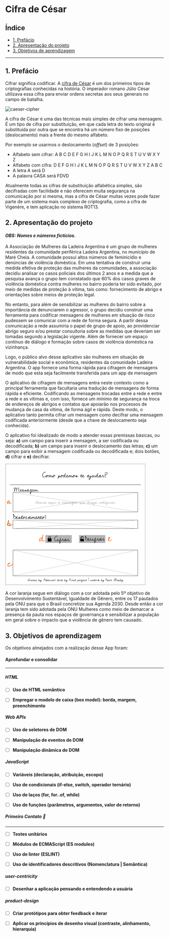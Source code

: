 # Cifra de César

## Índice

* [1. Prefácio](#1-prefácio)
* [2. Apresentação do projeto](#2-apresentação-do-projeto)
* [3. Objetivos de aprendizagem](#3-objetivos-de-aprendizagem)

***

## 1. Prefácio

Cifrar significa codificar. A [cifra de César](https://pt.wikipedia.org/wiki/Cifra_de_C%C3%A9sar)
é um dos primeiros tipos de criptografias conhecidas na história.
O imperador romano Júlio César utilizava essa cifra para enviar
ordens secretas aos seus generais no campo de batalha.

![caeser-cipher](https://user-images.githubusercontent.com/11894994/60990999-07ffdb00-a320-11e9-87d0-b7c291bc4cd1.png)

A cifra de César é uma das técnicas mais simples de cifrar uma mensagem. É um
tipo de cifra por substituição, em que cada letra do texto original é
substituida por outra que se encontra há um número fixo de posições
(deslocamento) mais a frente do mesmo alfabeto.

Por exemplo se usarmos o deslocamento (_offset_) de 3 posições:

* Alfabeto sem cifrar: A B C D E F G H I J K L M N O P Q R S T U V W X Y Z
* Alfabeto com cifra:  D E F G H I J K L M N O P Q R S T U V W X Y Z A B C
* A letra A será D
* A palavra CASA será FDVD

Atualmente todas as cifras de substituição alfabética simples, são decifradas
com facilidade e não oferecem muita segurança na comunicação por si mesma,
mas a cifra de César muitas vezes pode fazer parte de um sistema
mais complexo de criptografia, como
a cifra de Vigenère, e tem aplicação no sistema ROT13.

## 2. Apresentação do projeto
#### *OBS: Nomes e números fictícios.*

A Associação de Mulheres da Ladeira Argentina é um grupo de mulheres residentes da comunidade periférica Ladeira Argentina, no município de Maré Cheia. A comunidade possui altos números de feminicídio e denúncias de violência doméstica. Em uma tentativa de construir uma medida efetiva de proteção das mulheres da comunidades, a associação decidiu analisar os casos policiais dos últimos 2 anos e a medida que a pesquisa avança o grupo tem constatado que 60% dos casos graves de violência doméstica contra mulheres no bairro poderia ter sido evitado, por meio de medidas de proteção à vítima, tais como: fornecimento de abrigo e orientações sobre meios de proteção legal. 

No entanto, para além de sensibilizar as mulheres do bairro sobre a importância de denunciarem o agressor, o grupo decidiu construir uma ferramenta para codificar mensagens de mulheres em situação de risco pudessem se comunicar com a rede de forma segura. A partir dessa comunicação a rede assumiria o papel de grupo de apoio, ao providenciar abrigo seguro e/ou prestar consultoria sobre as medidas que deveriam ser tomadas segundo a legislação vigente. Além de fornecer um espaço contínuo de diálogo e formação sobre casos de violência doméstica na vizinhança.

Logo, o público alvo desse aplicativo são mulheres em situação de vulnerabilidade social e econômica, residentes da comunidade Ladeira Argentina. O app fornece uma forma rápida para cifragem de mensagens de modo que esta seja facilmente transferida para um app de mensagem

O aplicativo de cifragem de mensagens entra neste contexto como a principal ferramenta que facultaria uma tradução de mensagens de forma rápida e eficiente. Codificando as mensagens trocadas entre a rede e entre a rede e as vítimas e, com isso, fornece um mínimo de segurança na troca de endereços de abrigos e contatos que apoiarão nos processos de mudança de casa da vítima, de forma ágil e rápida. Deste modo, o aplicativo tanto permita cifrar um mensagem como decifrar uma mensagem codificada anteriormente (desde que a chave de deslocamento seja conhecida). 

O aplicativo foi idealizado de modo a atender essas premissas básicas, ou seja: **a)** um campo para inserir a mensagem, a ser codificada ou decodificada; **b)** um campo para inserir o deslocamento das letras; **c)** um campo para exibir a mensagem codificada ou decodificada e; dois botões, **d)** cifrar e **e)** decifrar.

![protótipo](https://raw.githubusercontent.com/kabianca/SAP008-cipher/main/prototipo.png)

A cor laranja segue em diálogo com a cor adotada pelo 5º objetivo de Desenvolvimento Sustentável, Igualdade de Gênero, entre os 17 pautados pela ONU para que o Brasil concretize sua Agenda 2030. Desde então a cor laranja tem sido adotada pela ONU Mulheres como meio de demarcar a presença da pauta nos espaços de governança e sensibilizar a população em geral sobre o impacto que a violência de gênero tem causado.

## 3. Objetivos de aprendizagem

Os objetivos almejados com a realização desse App foram:

#### Aprofundar e consolidar
---

##### HTML

- [ ] **Uso de HTML semântico**

- [ ] **Empregar o modelo de caixa (box model): borda, margem, preenchimento**

##### Web APIs

- [ ] **Uso de seletores de DOM**

- [ ] **Manipulação de eventos de DOM**

- [ ] **Manipulação dinâmica de DOM**

##### JavaScript

- [ ] **Variáveis (declaração, atribuição, escopo)**

- [ ] **Uso de condicionais (if-else, switch, operador ternário)**

- [ ] **Uso de laços (for, for..of, while)**

- [ ] **Uso de funções (parâmetros, argumentos, valor de retorno)**

##### Primeiro Contato 🌟
---

- [ ] **Testes unitários**

- [ ] **Módulos de ECMAScript (ES modules)**

- [ ] **Uso de linter (ESLINT)**

- [ ] **Uso de identificadores descritivos (Nomenclatura | Semântica)**

##### user-centricity

- [ ] **Desenhar a aplicação pensando e entendendo a usuária**

##### product-design

- [ ] **Criar protótipos para obter feedback e iterar**

- [ ] **Aplicar os princípios de desenho visual (contraste, alinhamento, hierarquia)**